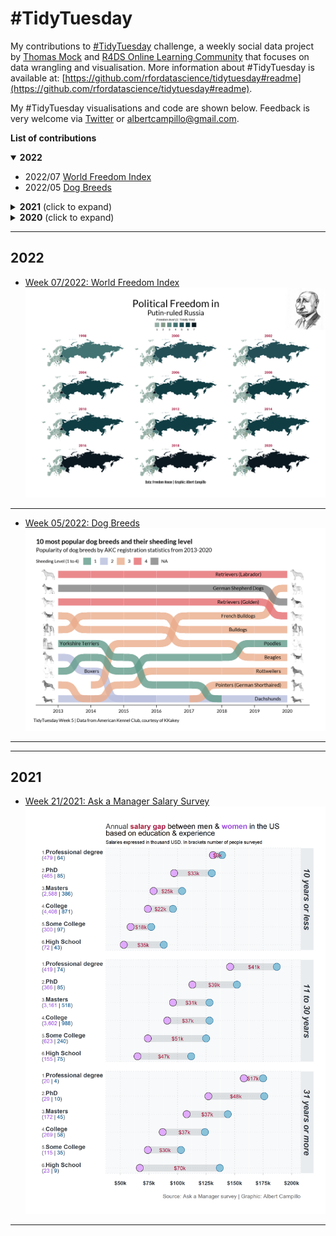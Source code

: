 # #TidyTuesday

My contributions to [#TidyTuesday](https://github.com/rfordatascience/tidytuesday) challenge, a weekly social data project by [Thomas Mock](https://thomasmock.netlify.com/) and [R4DS Online Learning Community](https://twitter.com/r4dscommunity) that focuses on data wrangling and visualisation. More information about #TidyTuesday is available at: [https://github.com/rfordatascience/tidytuesday#readme](https://github.com/rfordatascience/tidytuesday#readme).

My #TidyTuesday visualisations and code are shown below. Feedback is very welcome via [Twitter](https://twitter.com/albertcampillo) or [albertcampillo@gmail.com](mailto:albertcampillo@gmail.com).

**List of contributions**
<details open>
  <summary><b>2022</b></summary>

<!-- toc -->
* 2022/07 [World Freedom Index](https://github.com/acampi/Tidytuesday/tree/main/2022/2022_W07) 
* 2022/05 [Dog Breeds](https://github.com/acampi/Tidytuesday/tree/main/2022/2022_W05)  

<!-- tocstop -->
</details>

<details>
  <summary><b>2021</b> (click to expand)</summary>

<!-- toc -->
* 2021/21 [Ask a Manager Salary Survey](https://github.com/acampi/Tidytuesday/tree/main/2021/2021_W21)

<!-- tocstop -->
</details>

<details>
  <summary><b>2020</b> (click to expand)</summary>

<!-- toc -->
* 2020/52 TBC
<!-- tocstop -->
</details>


***
## 2022 
* [Week 07/2022: World Freedom Index](https://github.com/acampi/Tidytuesday/tree/main/2022/2022_W07)  
[![name](https://github.com/acampi/Tidytuesday/blob/main/2022/2022_W07/2022_W07_2.png)](https://github.com/acampi/Tidytuesday/blob/main/2022/2022_W07/analysis.R)
***
* [Week 05/2022: Dog Breeds](https://github.com/acampi/Tidytuesday/tree/main/2022/2022_W05)  
[![name](https://github.com/acampi/Tidytuesday/blob/main/2022/2022_W05/2022_W05.png)](https://github.com/acampi/Tidytuesday/blob/main/2022/2022_W05/analysis.R)
***

***
## 2021 
* [Week 21/2021: Ask a Manager Salary Survey](https://github.com/acampi/Tidytuesday/tree/main/2021/2021_W21)
[![name](https://github.com/acampi/Tidytuesday/blob/main/2021/2021_W21/2021_W21.png)](https://github.com/acampi/Tidytuesday/blob/main/2021/2021_W21/analysis.R)
***

